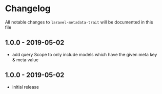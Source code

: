 # Changelog

All notable changes to `laravel-metadata-trait` will be documented in this file

## 1.0.0 - 2019-05-02

- add query Scope to only include models which have the given meta key & meta value

## 1.0.0 - 2019-05-02

- initial release

